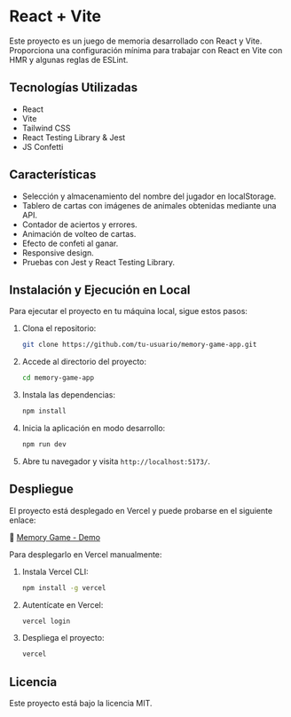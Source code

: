 # React + Vite

Este proyecto es un juego de memoria desarrollado con React y Vite. Proporciona una configuración mínima para trabajar con React en Vite con HMR y algunas reglas de ESLint.

## Tecnologías Utilizadas

- React
- Vite
- Tailwind CSS
- React Testing Library & Jest
- JS Confetti

## Características

- Selección y almacenamiento del nombre del jugador en localStorage.
- Tablero de cartas con imágenes de animales obtenidas mediante una API.
- Contador de aciertos y errores.
- Animación de volteo de cartas.
- Efecto de confeti al ganar.
- Responsive design.
- Pruebas con Jest y React Testing Library.

## Instalación y Ejecución en Local

Para ejecutar el proyecto en tu máquina local, sigue estos pasos:

1. Clona el repositorio:
   ```sh
   git clone https://github.com/tu-usuario/memory-game-app.git
   ```

2. Accede al directorio del proyecto:
   ```sh
   cd memory-game-app
   ```

3. Instala las dependencias:
   ```sh
   npm install
   ```

4. Inicia la aplicación en modo desarrollo:
   ```sh
   npm run dev
   ```

5. Abre tu navegador y visita `http://localhost:5173/`.

## Despliegue

El proyecto está desplegado en Vercel y puede probarse en el siguiente enlace:

🔗 [Memory Game - Demo](https://memory-game-app-eosin.vercel.app/)

Para desplegarlo en Vercel manualmente:

1. Instala Vercel CLI:
   ```sh
   npm install -g vercel
   ```
2. Autentícate en Vercel:
   ```sh
   vercel login
   ```
3. Despliega el proyecto:
   ```sh
   vercel
   ```

## Licencia

Este proyecto está bajo la licencia MIT.



